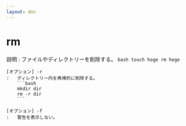 ```yaml
---
layout: doc
---
```


# rm
説明
:   ファイルやディレクトリーを削除する。
    ```bash
    touch hoge
    rm hoge
    ```

    [オプション] -r
    :   ディレクトリー内を再帰的に削除する。
        ```bash
        mkdir dir
        rm -r dir
        ```

    [オプション] -f
    :   警告を表示しない。